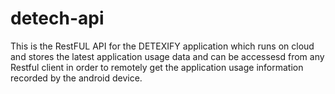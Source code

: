 # detech-api
This is the RestFUL API for the DETEXIFY application which runs on cloud and stores the latest application usage data and can be accessesd from any Restful client in order to remotely get the application usage information recorded by the android device.
